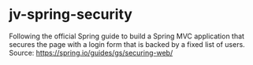 # jv-spring-security
Following the official Spring guide to build a Spring MVC application that secures the page with a login form that is backed by a fixed list of users. Source: https://spring.io/guides/gs/securing-web/